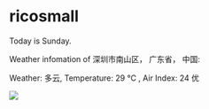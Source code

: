 # ricosmall

Today is Sunday.

Weather infomation of 深圳市南山区， 广东省， 中国: 

Weather: 多云, Temperature: 29 ℃ , Air Index: 24 优

<img src="https://github-readme-stats.vercel.app/api?username=ricosmall&show_icons=true" />
